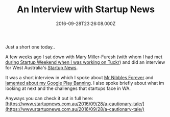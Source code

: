 ﻿---
coverImage: /posts/an-interview-with-startup-news/cover.jpg
date: '2016-09-28T23:26:08.000Z'
tags:
  - autralia
  - interview
  - news
  - startup
  - taslk
title: An Interview with Startup News
oldUrl: /media/an-interview-with-startup-news
---

Just a short one today..

A few weeks ago I sat down with Mary Miller-Furesh (with whom I had met [during Startup Weekend when I was working on Tuckr](https://www.mikecann.blog/myprojects/tuckr/startup-weekend-perth-2015-tuckr/)) and did an interview for West Australia's [Startup News](https://www.startupnews.com.au/).<!-- more -->

It was a short interview in which I spoke about [Mr Nibbles Forever](https://www.mikecann.blog/category/myprojects/mr-nibbles-forever/) and [lamented about my Google Play Banning](https://www.mikecann.blog/misc/why-i-probably-wont-be-making-another-mobile-game-ever-again/). I also spoke briefly about what im looking at next and the challenges that startups face in WA.

Anyways you can check it out in full here: [https://www.startupnews.com.au/2016/09/28/a-cautionary-tale/](https://www.startupnews.com.au/2016/09/28/a-cautionary-tale/)

